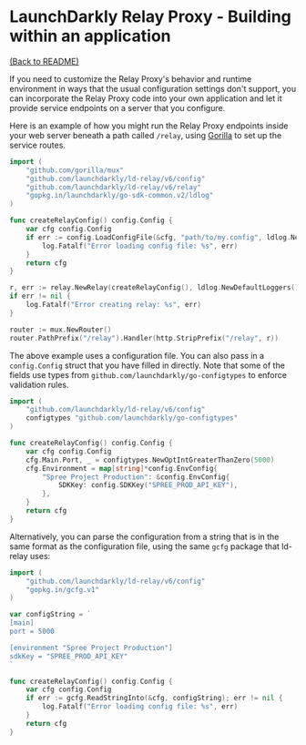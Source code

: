 # LaunchDarkly Relay Proxy - Building within an application

[(Back to README)](../README.md)

If you need to customize the Relay Proxy's behavior and runtime environment in ways that the usual configuration settings don't support, you can incorporate the Relay Proxy code into your own application and let it provide service endpoints on a server that you configure.

Here is an example of how you might run the Relay Proxy endpoints inside your web server beneath a path called `/relay`, using [Gorilla](https://github.com/gorilla/mux) to set up the service routes.

```go
import (
    "github.com/gorilla/mux"
    "github.com/launchdarkly/ld-relay/v6/config"
    "github.com/launchdarkly/ld-relay/v6/relay"
    "gopkg.in/launchdarkly/go-sdk-common.v2/ldlog"
)

func createRelayConfig() config.Config {
    var cfg config.Config
    if err := config.LoadConfigFile(&cfg, "path/to/my.config", ldlog.NewDefaultLoggers()); err != nil {
        log.Fatalf("Error loading config file: %s", err)
    }
    return cfg
}

r, err := relay.NewRelay(createRelayConfig(), ldlog.NewDefaultLoggers(), nil)
if err != nil {
    log.Fatalf("Error creating relay: %s", err)
}

router := mux.NewRouter()
router.PathPrefix("/relay").Handler(http.StripPrefix("/relay", r))
```

The above example uses a configuration file. You can also pass in a `config.Config` struct that you have filled in directly. Note that some of the fields use types from `github.com/launchdarkly/go-configtypes` to enforce validation rules.

```go
import (
    "github.com/launchdarkly/ld-relay/v6/config"
    configtypes "github.com/launchdarkly/go-configtypes"
)

func createRelayConfig() config.Config {
    var cfg config.Config
    cfg.Main.Port, _ = configtypes.NewOptIntGreaterThanZero(5000)
    cfg.Environment = map[string]*config.EnvConfig{
        "Spree Project Production": &config.EnvConfig{
            SDKKey: config.SDKKey("SPREE_PROD_API_KEY"),
        },
    }
    return cfg
}
```

Alternatively, you can parse the configuration from a string that is in the same format as the configuration file, using the same `gcfg` package that ld-relay uses:

```go
import (
    "github.com/launchdarkly/ld-relay/v6/config"
    "gopkg.in/gcfg.v1"
)

var configString = `
[main]
port = 5000

[environment "Spree Project Production"]
sdkKey = "SPREE_PROD_API_KEY"
`

func createRelayConfig() config.Config {
    var cfg config.Config
    if err := gcfg.ReadStringInto(&cfg, configString); err != nil {
        log.Fatalf("Error loading config file: %s", err)
    }
    return cfg
}
```
